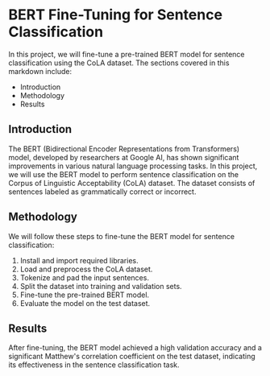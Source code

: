 # BERT Fine-Tuning for Sentence Classification

In this project, we will fine-tune a pre-trained BERT model for sentence classification using the CoLA dataset. The sections covered in this markdown include:

- Introduction
- Methodology
- Results

## Introduction

The BERT (Bidirectional Encoder Representations from Transformers) model, developed by researchers at Google AI, has shown significant improvements in various natural language processing tasks. In this project, we will use the BERT model to perform sentence classification on the Corpus of Linguistic Acceptability (CoLA) dataset. The dataset consists of sentences labeled as grammatically correct or incorrect.

## Methodology

We will follow these steps to fine-tune the BERT model for sentence classification:

1. Install and import required libraries.
2. Load and preprocess the CoLA dataset.
3. Tokenize and pad the input sentences.
4. Split the dataset into training and validation sets.
5. Fine-tune the pre-trained BERT model.
6. Evaluate the model on the test dataset.

## Results

After fine-tuning, the BERT model achieved a high validation accuracy and a significant Matthew's correlation coefficient on the test dataset, indicating its effectiveness in the sentence classification task.


